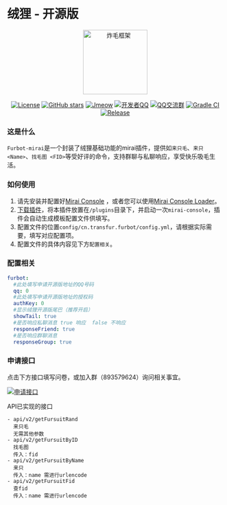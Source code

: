 # 绒狸 - 开源版
<div align="center">
  <img src="https://oss.tail.icu/static/logo-api.png"  height = "150" alt="炸毛框架"><br>


[![License](https://img.shields.io/github/license/furleywolf/Furbot-Mirai)](https://github.com/furleywolf/Furbot-Mirai/blob/master/LICENSE)
[![GitHub stars](https://img.shields.io/github/stars/furleywolf/Furbot-Mirai)](https://github.com/furleywolf/Furbot-Mirai/stargazers)
[![Jmeow](https://img.shields.io/badge/Author-Jmeow-blue)](http://www.jmeow.org)
[![开发者QQ](https://img.shields.io/badge/Mantainer-FurleyWolf-orange.svg)](http://wpa.qq.com/msgrd?v=3&uin=2111626525&site=qq&menu=yes)
[![QQ交流群](https://img.shields.io/badge/QQ交流群-893579624-green.svg)](https://qm.qq.com/cgi-bin/qm/qr?k=bdY6XA2HJWKZJ3Hu2QRhuheINZJuCAdd&jump_from=webapi)
[![Gradle CI](https://github.com/furleywolf/Furbot-Mirai/actions/workflows/Gradle%20CI.yml/badge.svg)](https://github.com/furleywolf/Furbot-Mirai/actions/workflows/Gradle%20CI.yml)
[![Release](https://img.shields.io/github/v/release/furleywolf/Furbot-Mirai?color=blueviolet&include_prereleases)](https://github.com/furleywolf/Furbot-Mirai/releases)
</div>

### 这是什么

`Furbot-mirai`是一个封装了绒狸基础功能的mirai插件，提供如`来只毛`、`来只 <Name>`、`找毛图 <FID>`等受好评的命令，支持群聊与私聊响应，享受快乐吸毛生活。

### 如何使用

1. 请先安装并配置好[Mirai Console](https://github.com/mamoe/mirai-console) ，或者您可以使用[Mirai Console Loader](https://github.com/iTXTech/mirai-console-loader)。
2. [下载插件](https://github.com/furleywolf/Furbot-Mirai/releases/latest)，将本插件放置在`/plugins`目录下，并启动一次`mirai-console`，插件会自动生成模板配置文件供填写。
3. 配置文件的位置`config/cn.transfur.furbot/config.yml`，请根据实际需要，填写对应配置项。
4. 配置文件的具体内容见下方`配置相关`。

### 配置相关
```yaml
furbot:
  #此处填写申请开源版地址的QQ号码
  qq: 0
  #此处填写申请开源版地址的授权码
  authKey: 0
  #显示绒狸开源版尾巴（推荐开启）
  showTail: true
  #是否响应私聊消息 true 响应  false 不响应
  responseFriend: true
  #是否响应群聊消息
  responseGroup: true
```
### 申请接口
点击下方接口填写问卷，或加入群（893579624）询问相关事宜。

[![申请接口](https://img.shields.io/badge/申请接口-填写问卷-green)](https://wj.qq.com/s2/9668371/f3bc/)

API已实现的接口
```
- api/v2/getFursuitRand
  来只毛
  无需其他参数
- api/v2/getFursuitByID
  找毛图
  传入：fid
- api/v2/getFursuitByName
  来只
  传入：name 需进行urlencode
- api/v2/getFursuitFid
  查fid
  传入：name 需进行urlencode
```
